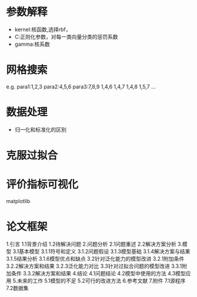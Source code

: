 # 参数解释
+ kernel:核函数,选择rbf，
+ C:正则化参数，对每一类向量分类的惩罚系数
+ gamma:核系数

# 网格搜索
e.g. para1:1,2,3 para2:4,5,6 para3:7,8,9
1,4,6
1,4,7
1,4,8
1,5,7
...

# 数据处理
+ 归一化和标准化的区别

# 克服过拟合

# 评价指标可视化
matplotlib

# 论文框架
1.引言
    1.1背景介绍
    1.2待解决问题
2.问题分析
    2.1问题重述
    2.2解决方案分析
3.模型
    3.1基本模型
        3.1.1符号和定义
        3.1.2问题假设
        3.1.3模型基础
        3.1.4解决方案与结果
        3.1.5结果分析
        3.1.6模型优点和缺点
    3.2针对泛化能力的模型改进
        3.2.1附加条件
        3.2.2解决方案和结果
        3.2.3泛化能力对比
    3.3针对过拟合问题的模型改进
        3.3.1附加条件
        3.3.2解决方案和结果
4.结论
    4.1问题结论
    4.2模型中使用的方法
    4.3模型应用
5.未来的工作
    5.1模型的不足
    5.2可行的改进方法
6.参考文献
7.附件
    7.1源程序
    7.2数据集